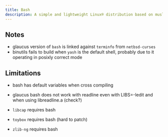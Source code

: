 ```yaml
---
title: Bash
description: A simple and lightweight Linux® distribution based on musl libc and toybox
---
```


## Notes
- glaucus version of `bash` is linked against `terminfo` from `netbsd-curses`
- binutils fails to build when `yash` is the default shell, probably due to it operating in posixly correct mode

## Limitations
- bash has default variables when cross compiling
- glaucus bash does not work with readline even with LIBS=-ledit and when using libreadline.a (check?)

- `libcap` requires bash
- `toybox` requires bash (hard to patch)
- `zlib-ng` requires bash
